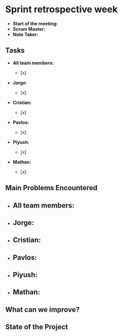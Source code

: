 # Sprint retrospective week <NUM>

- **Start of the meeting:**
- **Scrum Master:**
- **Note Taker:**

## Tasks

<!-- list of tasks each member was responsbile for on this sprint. -->
<!-- tasks that are not crossed off should be propagated to the next sprint -->

- **All team members:**
    - [x]

- **Jorge:**
    - [x]

- **Cristian:**
    - [x]

- **Pavlos:**
    - [x]

- **Piyush:**
    - [x]

- **Mathan:**
    - [x]


## Main Problems Encountered

- **All team members:**
    -

- **Jorge:**
  -

- **Cristian:**
    -

- **Pavlos:**
   -

- **Piyush:**
    -

- **Mathan:**
    -

## What can we improve?


## State of the Project
